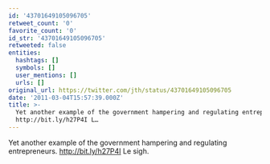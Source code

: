 ```yaml
---
id: '43701649105096705'
retweet_count: '0'
favorite_count: '0'
id_str: '43701649105096705'
retweeted: false
entities:
  hashtags: []
  symbols: []
  user_mentions: []
  urls: []
original_url: https://twitter.com/jth/status/43701649105096705
date: '2011-03-04T15:57:39.000Z'
title: >-
  Yet another example of the government hampering and regulating entrepreneurs.
  http://bit.ly/h27P4I L…
---
```


Yet another example of the government hampering and regulating entrepreneurs. http://bit.ly/h27P4I Le sigh.